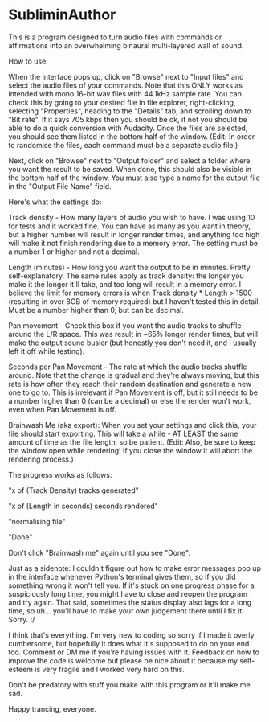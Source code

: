 # SubliminAuthor

This is a program designed to turn audio files with commands or affirmations into an overwhelming binaural multi-layered wall of sound.

How to use:

When the interface pops up, click on "Browse" next to "Input files" and select the audio files of your commands. Note that this ONLY works as intended with mono 16-bit wav files with 44.1kHz sample rate. You can check this by going to your desired file in file explorer, right-clicking, selecting "Properties", heading to the "Details" tab, and scrolling down to "Bit rate". If it says 705 kbps then you should be ok, if not you should be able to do a quick conversion with Audacity. Once the files are selected, you should see them listed in the bottom half of the window. (Edit: In order to randomise the files, each command must be a separate audio file.)

Next, click on "Browse" next to "Output folder" and select a folder where you want the result to be saved. When done, this should also be visible in the bottom half of the window. You must also type a name for the output file in the "Output File Name" field.

Here's what the settings do:

Track density - How many layers of audio you wish to have. I was using 10 for tests and it worked fine. You can have as many as you want in theory, but a higher number will result in longer render times, and anything too high will make it not finish rendering due to a memory error. The setting must be a number 1 or higher and not a decimal.

Length (minutes) - How long you want the output to be in minutes. Pretty self-explanatory. The same rules apply as track density: the longer you make it the longer it'll take, and too long will result in a memory error. I believe the limit for memory errors is when Track density * Length > 1500 (resulting in over 8GB of memory required) but I haven't tested this in detail. Must be a number higher than 0, but can be decimal.

Pan movement - Check this box if you want the audio tracks to shuffle around the L/R space. This was result in ~65% longer render times, but will make the output sound busier (but honestly you don't need it, and I usually left it off while testing).

Seconds per Pan Movement - The rate at which the audio tracks shuffle around. Note that the change is gradual and they're always moving, but this rate is how often they reach their random destination and generate a new one to go to. This is irrelevant if Pan Movement is off, but it still needs to be a number higher than 0 (can be a decimal) or else the render won't work, even when Pan Movement is off.

Brainwash Me (aka export): When you set your settings and click this, your file should start exporting. This will take a while - AT LEAST the same amount of time as the file length, so be patient. (Edit: Also, be sure to keep the window open while rendering! If you close the window it will abort the rendering process.)

The progress works as follows:

"x of (Track Density) tracks generated"

"x of (Length in seconds) seconds rendered"

"normalising file"

"Done"

Don't click "Brainwash me" again until you see "Done".

Just as a sidenote: I couldn't figure out how to make error messages pop up in the interface whenever Python's terminal gives them, so if you did something wrong it won't tell you. If it's stuck on one progress phase for a suspiciously long time, you might have to close and reopen the program and try again. That said, sometimes the status display also lags for a long time, so uh... you'll have to make your own judgement there until I fix it. Sorry. :/

I think that's everything. I'm very new to coding so sorry if I made it overly cumbersome, but hopefully it does what it's supposed to do on your end too. Comment or DM me if you're having issues with it. Feedback on how to improve the code is welcome but please be nice about it because my self-esteem is very fragile and I worked very hard on this.

Don't be predatory with stuff you make with this program or it'll make me sad.

Happy trancing, everyone.
